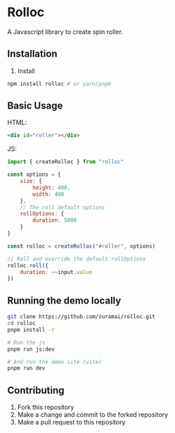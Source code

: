 # Rolloc
A Javascript library to create spin roller.

## Installation
1. Install
```bash
npm install rolloc # or yarn/pnpm
```

## Basic Usage
HTML:
```html
<div id="roller"></div>
```
JS:
```js
import { createRolloc } from "rolloc"

const options = {
    size: {
        height: 400,
        width: 400
    },
    // The roll default options
    rollOptions: {
        duration: 5000
    }
}

const rolloc = createRolloc("#roller", options)

// Roll and override the default rollOptions
rolloc.roll({ 
    duration: ~~input.value 
})
```

## Running the demo locally
```bash
git clone https://github.com/zuramai/rolloc.git
cd rolloc
pnpm install -r

# Run the js
pnpm run js:dev

# And run the demo site (vite)
pnpm run dev
```

## Contributing
1. Fork this repository
2. Make a change and commit to the forked repository
3. Make a pull request to this repository
